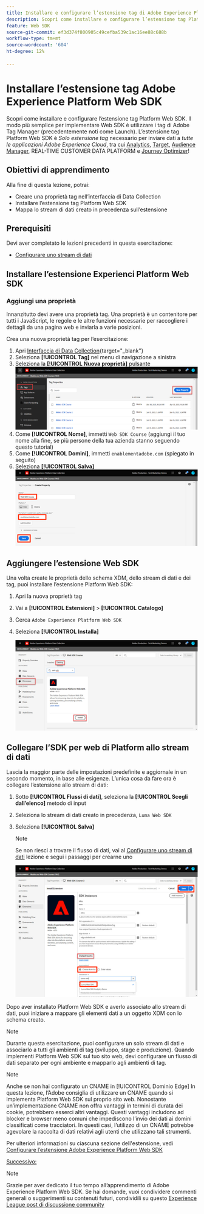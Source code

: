 ```yaml
---
title: Installare e configurare l’estensione tag di Adobe Experience Platform Web SDK
description: Scopri come installare e configurare l’estensione tag Platform Web SDK nell’interfaccia di Data Collection. Questa lezione fa parte dell’esercitazione Implementare Adobe Experience Cloud con Web SDK.
feature: Web SDK
source-git-commit: ef3d374f800905c49cefba539c1ac16ee88c688b
workflow-type: tm+mt
source-wordcount: '604'
ht-degree: 12%

---
```


# Installare l’estensione tag Adobe Experience Platform Web SDK

Scopri come installare e configurare l’estensione tag Platform Web SDK. Il modo più semplice per implementare Web SDK è utilizzare i tag di Adobe Tag Manager (precedentemente noti come Launch). L’estensione tag Platform Web SDK è _Solo estensione tag_ necessario per inviare dati a _tutte le applicazioni Adobe Experience Cloud_, tra cui [Analytics](setup-analytics.md), [Target](setup-target.md), [Audience Manager](setup-audience-manager.md), REAL-TIME CUSTOMER DATA PLATFORM e [Journey Optimizer](journey-optimizer/setup-web-channel.md)!

## Obiettivi di apprendimento

Alla fine di questa lezione, potrai:

* Creare una proprietà tag nell’interfaccia di Data Collection
* Installare l’estensione tag Platform Web SDK
* Mappa lo stream di dati creato in precedenza sull’estensione

## Prerequisiti

Devi aver completato le lezioni precedenti in questa esercitazione:

* [Configurare uno stream di dati](configure-datastream.md)

## Installare l’estensione Experienci Platform Web SDK

### Aggiungi una proprietà

Innanzitutto devi avere una proprietà tag. Una proprietà è un contenitore per tutti i JavaScript, le regole e le altre funzioni necessarie per raccogliere i dettagli da una pagina web e inviarla a varie posizioni.

Crea una nuova proprietà tag per l’esercitazione:

1. Apri [Interfaccia di Data Collection](https://launch.adobe.com/){target="_blank"}
1. Seleziona **[!UICONTROL Tag]** nel menu di navigazione a sinistra
1. Seleziona la **[!UICONTROL Nuova proprietà]** pulsante
   ![Aggiungi una nuova proprietà](assets/websdk-property-addNewProperty.png)
1. Come **[!UICONTROL Nome]**, immetti `Web SDK Course` (aggiungi il tuo nome alla fine, se più persone della tua azienda stanno seguendo questo tutorial)
1. Come **[!UICONTROL Domini]**, immetti `enablementadobe.com` (spiegato in seguito)
1. Seleziona **[!UICONTROL Salva]**
   ![Dettagli proprietà](assets/websdk-property-propertyDetails.png)

## Aggiungere l’estensione Web SDK

Una volta create le proprietà dello schema XDM, dello stream di dati e dei tag, puoi installare l’estensione Platform Web SDK:

1. Apri la nuova proprietà tag
1. Vai a **[!UICONTROL Estensioni]** > **[!UICONTROL Catalogo]**
1. Cerca `Adobe Experience Platform Web SDK`
1. Seleziona **[!UICONTROL Installa]**

   ![Installare l’estensione Web SDK](assets/extension-platform-web-sdk.jpg)


## Collegare l’SDK per web di Platform allo stream di dati

Lascia la maggior parte delle impostazioni predefinite e aggiornale in un secondo momento, in base alle esigenze. L’unica cosa da fare ora è collegare l’estensione allo stream di dati:

1. Sotto **[!UICONTROL Flussi di dati]**, seleziona la **[!UICONTROL Scegli dall’elenco]** metodo di input
1. Seleziona lo stream di dati creato in precedenza, `Luma Web SDK`
1. Seleziona **[!UICONTROL Salva]**

   >[!NOTE]
   >
   > Se non riesci a trovare il flusso di dati, vai al [Configurare uno stream di dati](configure-datastream.md) lezione e segui i passaggi per crearne uno

   ![Selezione dello stream di dati](assets/extension-luma-web-sdk-datastream-extension.png)

Dopo aver installato Platform Web SDK e averlo associato allo stream di dati, puoi iniziare a mappare gli elementi dati a un oggetto XDM con lo schema creato.

>[!NOTE]
>
>Durante questa esercitazione, puoi configurare un solo stream di dati e associarlo a tutti gli ambienti di tag (sviluppo, stage e produzione). Quando implementi Platform Web SDK sul tuo sito web, devi configurare un flusso di dati separato per ogni ambiente e mapparlo agli ambienti di tag.

>[!NOTE]
>
>Anche se non hai configurato un CNAME in [!UICONTROL Dominio Edge] In questa lezione, l’Adobe consiglia di utilizzare un CNAME quando si implementa Platform Web SDK sul proprio sito web. Nonostante un’implementazione CNAME non offra vantaggi in termini di durata dei cookie, potrebbero esserci altri vantaggi. Questi vantaggi includono ad blocker e browser meno comuni che impediscono l’invio dei dati ai domini classificati come tracciatori. In questi casi, l’utilizzo di un CNAME potrebbe agevolare la raccolta di dati relativi agli utenti che utilizzano tali strumenti.

Per ulteriori informazioni su ciascuna sezione dell&#39;estensione, vedi [Configurare l’estensione Adobe Experience Platform Web SDK](https://experienceleague.adobe.com/docs/experience-platform/edge/extension/web-sdk-extension-configuration.html?lang=it)



[Successivo: ](create-data-elements.md)

>[!NOTE]
>
>Grazie per aver dedicato il tuo tempo all’apprendimento di Adobe Experience Platform Web SDK. Se hai domande, vuoi condividere commenti generali o suggerimenti su contenuti futuri, condividili su questo [Experience League post di discussione community](https://experienceleaguecommunities.adobe.com/t5/adobe-experience-platform-launch/tutorial-discussion-implement-adobe-experience-cloud-with-web/td-p/444996)
